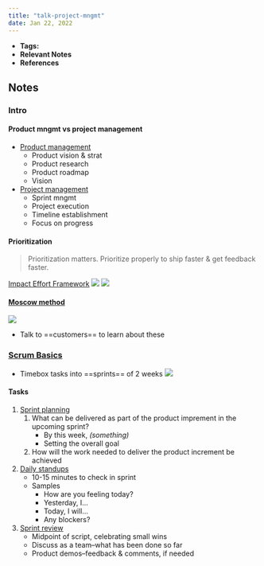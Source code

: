 ```yaml
---
title: "talk-project-mngmt"
date: Jan 22, 2022
---
```


- **Tags:**
- **Relevant Notes**
- **References**


## Notes
### Intro
#### Product mngmt vs project management
- [Product management](notes/product-management.md)
	- Product vision & strat
	- Product research
	- Product roadmap
	- Vision
- [Project management](moc/proj-man.md)
	- Sprint mngmt
	- Project execution
	- Timeline establishment
	- Focus on progress

#### Prioritization
> Prioritization matters. Prioritize properly to ship faster & get feedback faster.

[Impact Effort Framework](notes/impact-effort.md)
![](Screen%20Shot%202022-01-22%20at%201.15.41%20PM.png)
![](Screen%20Shot%202022-01-22%20at%201.17.07%20PM.png)

#### [Moscow method](notes/moscow-method.md)

![](Screen%20Shot%202022-01-22%20at%201.20.50%20PM.png)
- Talk to ==customers== to learn about these


### [Scrum Basics](notes/scrum.md)

- Timebox tasks into ==sprints== of 2 weeks
![](Screen%20Shot%202022-01-22%20at%201.22.07%20PM.png)

#### Tasks
1. [Sprint planning](notes/sprint-planning.md)
	1. What can be delivered as part of the product imprement in the upcoming sprint?
		- By this week, *(something)*
		- Setting the overall goal
	2. How will the work needed to deliver the product increment be achieved
2. [Daily standups](notes/daily-standups.md)
	- 10-15 minutes to check in sprint
	- Samples
		- How are you feeling today?
		- Yesterday, I...
		- Today, I will...
		- Any blockers?
3. [Sprint review](notes/sprint-review.md)
	- Midpoint of script, celebrating small wins
	- Discuss as a team–what has been done so far
	- Product demos–feedback & comments, if needed